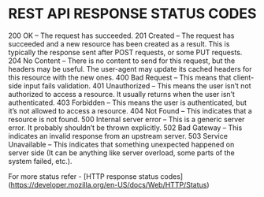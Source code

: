 # REST API RESPONSE STATUS CODES

200 OK – The request has succeeded.
201 Created – The request has succeeded and a new resource has been created as a result. This is typically the response sent after POST requests, or some PUT requests.
204 No Content – There is no content to send for this request, but the headers may be useful. The user-agent may update its cached headers for this resource with the new ones.
400 Bad Request – This means that client-side input fails validation.
401 Unauthorized – This means the user isn’t not authorized to access a resource. It usually returns when the user isn’t authenticated.
403 Forbidden – This means the user is authenticated, but it’s not allowed to access a resource.
404 Not Found – This indicates that a resource is not found.
500 Internal server error – This is a generic server error. It probably shouldn’t be thrown explicitly.
502 Bad Gateway – This indicates an invalid response from an upstream server.
503 Service Unavailable – This indicates that something unexpected happened on server side (It can be anything like server overload, some parts of the system failed, etc.).

For more status refer - [HTTP response status codes] (https://developer.mozilla.org/en-US/docs/Web/HTTP/Status)
